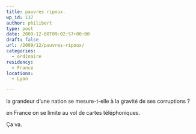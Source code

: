```yaml
---
title: pauvres ripoux.
wp_id: 137
author: philibert
type: post
date: 2009-12-08T09:02:57+00:00
draft: false
url: /2009/12/pauvres-ripoux/
categories:
  - ordinaire
residency:
  - France
locations:
  - Lyon

---
```

la grandeur d&rsquo;une nation se mesure-t-elle à la gravité de ses corruptions ?

en France on se limite au vol de cartes téléphoniques.

Ça va.